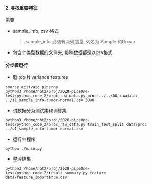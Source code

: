 
#### 2. 寻找重要特征

需要
* sample_info, csv 格式
    >sample_info 必须有两列信息, 列名为 Sample 和Group

* 包含个类型数据的文件夹, 每种数据都是以csv格式

#### 分步骤运行



* 取 top N variance features
```
source activate pipeone
python3 /home/nbt2/proj/2020-pipeOne-test/python_code_2/proc_raw_data.py proc ../../00_rawdata/ ../s1_sample_info-tumor-normal.csv 3000
```
  
* 讲数据分为测试集和训练集
```
python3 /home/nbt2/proj/2020-pipeOne-test/python_code_2/proc_raw_data.py train_test_split data/proc ../s1_sample_info-tumor-normal.csv
```

* 运行主程序
```
python ./main.py
```

* 整理结果
```
python3 /home/nbt2/proj/2020-pipeOne-test/python_code_2/result_summary.py feature data/feature_importance.csv
```

